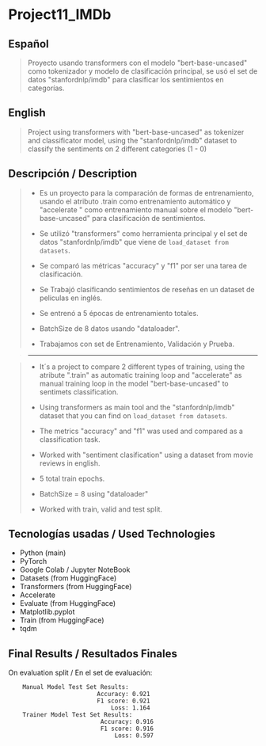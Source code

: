# Project11_IMDb

## Español
> Proyecto usando transformers con el modelo "bert-base-uncased" como tokenizador y modelo de clasificación principal, se usó el set de datos "stanfordnlp/imdb" para clasificar los sentimientos en categorías. 

## English
> Project using transformers with "bert-base-uncased" as tokenizer and classificator model, using the "stanfordnlp/imdb" dataset to classify the sentiments on 2 different categories (1 - 0)

## Descripción / Description
> - Es un proyecto para la comparación de formas de entrenamiento, usando el atributo .train como entrenamiento automático y "accelerate " como entrenamiento manual sobre el modelo "bert-base-uncased" para clasificación de sentimientos. 
> 
> - Se utilizó "transformers" como herramienta principal y el set de datos "stanfordnlp/imdb" que viene de `load_dataset from datasets`.
>
> - Se comparó las métricas "accuracy" y "f1" por ser una tarea de clasificación.
> 
> - Se Trabajó clasificando sentimientos de reseñas en un dataset de peliculas en inglés.
>  
> - Se entrenó a 5 épocas de entrenamiento totales.
> 
> - BatchSize de 8 datos usando "dataloader".
> 
> - Trabajamos con set de Entrenamiento, Validación y Prueba.

> -------------------

> - It´s a project to compare 2 different types of training, using the atribute ".train" as automatic training loop and "accelerate" as manual training loop in the model "bert-base-uncased" to sentimets classification.
> 
> - Using transformers as main tool and the "stanfordnlp/imdb" dataset that you can find on `load_dataset from datasets`.
>
> - The metrics "accuracy" and "f1" was used and compared as a classification task.
> 
> - Worked with "sentiment clasification" using a dataset from movie reviews in english.
> 
> - 5 total train epochs.
>
> - BatchSize = 8 using "dataloader"
>
> - Worked with train, valid and test split.

## Tecnologías usadas / Used Technologies
- Python (main)
- PyTorch
- Google Colab / Jupyter NoteBook
- Datasets (from HuggingFace)
- Transformers (from HuggingFace)
- Accelerate
- Evaluate (from HuggingFace)
- Matplotlib.pyplot
- Train (from HuggingFace)
- tqdm

## Final Results / Resultados Finales
On evaluation split / En el set de evaluación:

        Manual Model Test Set Results:
                             Accuracy: 0.921
                             F1 score: 0.921
                                 Loss: 1.164
        Trainer Model Test Set Results:
                              Accuracy: 0.916
                              F1 score: 0.916
                                  Loss: 0.597
